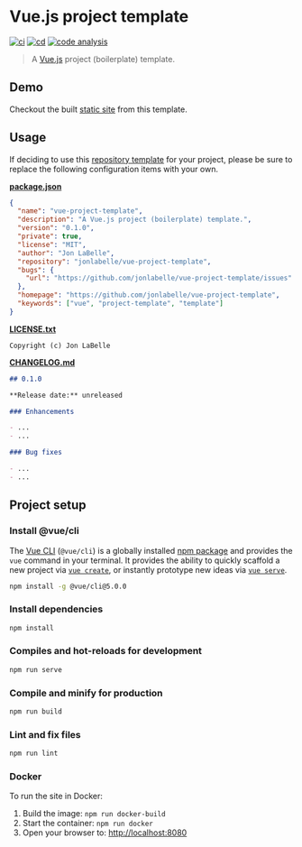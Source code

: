 # Vue.js project template

[![ci](https://github.com/jonlabelle/vue-project-template/actions/workflows/ci.yml/badge.svg)](https://github.com/jonlabelle/vue-project-template/actions/workflows/ci.yml)
[![cd](https://github.com/jonlabelle/vue-project-template/actions/workflows/cd.yml/badge.svg)](https://github.com/jonlabelle/vue-project-template/actions/workflows/cd.yml)
[![code analysis](https://github.com/jonlabelle/vue-project-template/actions/workflows/code-analysis.yml/badge.svg)](https://github.com/jonlabelle/vue-project-template/actions/workflows/code-analysis.yml)

> A [Vue.js](https://vuejs.org) project (boilerplate) template.

## Demo

Checkout the built [static site] from this template.

## Usage

If deciding to use this [repository template] for your project, please be sure
to replace the following configuration items with your own.

**[package.json](package.json)**

```json
{
  "name": "vue-project-template",
  "description": "A Vue.js project (boilerplate) template.",
  "version": "0.1.0",
  "private": true,
  "license": "MIT",
  "author": "Jon LaBelle",
  "repository": "jonlabelle/vue-project-template",
  "bugs": {
    "url": "https://github.com/jonlabelle/vue-project-template/issues"
  },
  "homepage": "https://github.com/jonlabelle/vue-project-template",
  "keywords": ["vue", "project-template", "template"]
}
```

**[LICENSE.txt](LICENSE.txt)**

```text
Copyright (c) Jon LaBelle
```

**[CHANGELOG.md](CHANGELOG.md)**

```md
## 0.1.0

**Release date:** unreleased

### Enhancements

- ...
- ...

### Bug fixes

- ...
- ...
```

## Project setup

### Install @vue/cli

The [Vue CLI] \(`@vue/cli`\) is a globally installed [npm package] and provides
the `vue` command in your terminal. It provides the ability to quickly scaffold
a new project via [`vue create`], or instantly prototype new ideas via [`vue
serve`].

```bash
npm install -g @vue/cli@5.0.0
```

### Install dependencies

```bash
npm install
```

### Compiles and hot-reloads for development

```bash
npm run serve
```

### Compile and minify for production

```bash
npm run build
```

### Lint and fix files

```bash
npm run lint
```

### Docker

To run the site in Docker:

1. Build the image: `npm run docker-build`
2. Start the container: `npm run docker`
3. Open your browser to: <http://localhost:8080>

[npm package]: https://www.npmjs.com/package/@vue/cli
[vue cli]: https://next.cli.vuejs.org/
[`vue create`]: https://next.cli.vuejs.org/guide/creating-a-project.html#vue-create
[`vue serve`]: https://next.cli.vuejs.org/guide/cli-service.html#vue-cli-service-serve
[repository template]: https://docs.github.com/github/creating-cloning-and-archiving-repositories/creating-a-repository-from-a-template
[static site]: https://vue-project-template.jonlabelle.com
